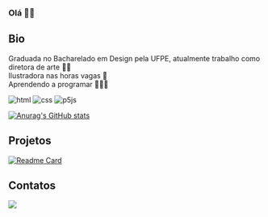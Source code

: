 ### Olá 🤙🏽

## Bio

Graduada no Bacharelado em Design pela UFPE, atualmente trabalho como diretora de arte ✍🏼
<br>Ilustradora nas horas vagas 🎨
<br>Aprendendo a programar ✌🏼✨

![html](https://img.shields.io/badge/HTML5-E34F26?style=for-the-badge&logo=html5&logoColor=white)
![css](https://img.shields.io/badge/CSS3-1572B6?style=for-the-badge&logo=css3&logoColor=white)
![p5js](https://img.shields.io/badge/p5%20js-ED225D?style=for-the-badge&logo=p5dotjs&logoColor=white)

[![Anurag's GitHub stats](https://github-readme-stats.vercel.app/api?username=lululofi&theme=tokyonight)](https://github.com/anuraghazra/github-readme-stats)

## Projetos

[![Readme Card](https://github-readme-stats.vercel.app/api/pin/?username=lululofi&repo=lululofi.github.io&theme=tokyonight)](https://github.com/anuraghazra/github-readme-stats)

## Contatos

[<img src='https://img.shields.io/badge/LinkedIn-0077B5?style=for-the-badge&logo=linkedin&logoColor=white'>](https://www.linkedin.com/in/luana-moreira-184b79166/)


<!--
**lululofi/lululofi** is a ✨ _special_ ✨ repository because its `README.md` (this file) appears on your GitHub profile.

Here are some ideas to get you started:

- 🔭 I’m currently working on ...
- 🌱 I’m currently learning ...
- 👯 I’m looking to collaborate on ...
- 🤔 I’m looking for help with ...
- 💬 Ask me about ...
- 📫 How to reach me: ...
- 😄 Pronouns: ...
- ⚡ Fun fact: ...
-->
